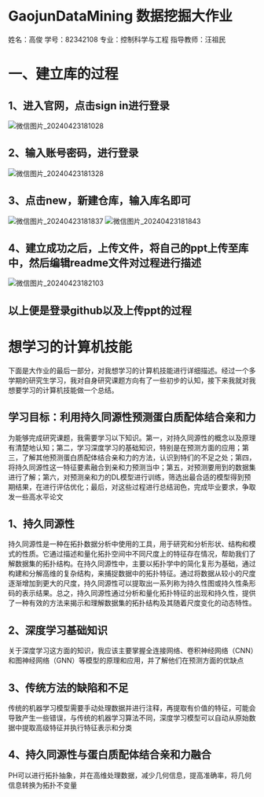 GaojunDataMining 数据挖掘大作业
=
姓名：高俊 学号：82342108 专业：控制科学与工程 指导教师：汪祖民
# 一、建立库的过程
## 1、进入官网，点击sign in进行登录
![微信图片_20240423181028](https://github.com/HandsomeGaoJ/GJDataMining/assets/151522211/ff51bdfd-5bce-4276-9d43-c31dbc8adefa)
## 2、输入账号密码，进行登录
![微信图片_20240423181328](https://github.com/HandsomeGaoJ/GJDataMining/assets/151522211/cf8916be-47c2-418b-913e-a7b8877ad64f)
## 3、点击new，新建仓库，输入库名即可
![微信图片_20240423181837](https://github.com/HandsomeGaoJ/GJDataMining/assets/151522211/7447dfdf-5947-4a06-9514-2b0ddaea8374)
![微信图片_20240423181843](https://github.com/HandsomeGaoJ/GJDataMining/assets/151522211/d71371a8-0ff9-4a90-8cf7-49e5c06c5d4f)
## 4、建立成功之后，上传文件，将自己的ppt上传至库中，然后编辑readme文件对过程进行描述
![微信图片_20240423182103](https://github.com/HandsomeGaoJ/GJDataMining/assets/151522211/fb60bcee-e5fa-4cf6-8bde-fec96e44bd77)
## 以上便是登录github以及上传ppt的过程

# 想学习的计算机技能
下面是大作业的最后一部分，对我想学习的计算机技能进行详细描述。经过一个多学期的研究生学习，我对自身研究课题方向有了一些初步的认知，接下来我就对我想要学习的计算机技能做一个总结。
## 学习目标：利用持久同源性预测蛋白质配体结合亲和力
为能够完成研究课题，我需要学习以下知识。第一，对持久同源性的概念以及原理有清楚地认知；第二，学习深度学习的基础知识，特别是在预测方面的应用；第三，了解其他预测蛋白质配体结合亲和力的方法，认识到特们的不足之处；第四，将持久同源性这一特征要素融合到亲和力预测当中；第五，对预测要用到的数据集进行了解；第六，对预测亲和力的DL模型进行训练，筛选出最合适的模型得到预期结果，在进行评估优化；最后，对这些过程进行总结润色，完成毕业要求，争取发一些高水平论文
## 1、持久同源性
持久同源性是一种在拓扑数据分析中使用的工具，用于研究和分析形状、结构和模式的性质。它通过描述和量化拓扑空间中不同尺度上的特征存在情况，帮助我们了解数据集的拓扑结构。在持久同源性中，主要以拓扑学中的简化复形为基础，通过构建和分解高维的复杂结构，来捕捉数据中的拓扑特征。通过将数据从较小的尺度逐渐增加到更大的尺度，持久同源性可以提取出一系列称为持久性图或持久性条形码的表示结果。总之，持久同源性通过分析和量化拓扑特征的出现和持久性，提供了一种有效的方法来揭示和理解数据集的拓扑结构及其随着尺度变化的动态特性。
## 2、深度学习基础知识
关于深度学习这方面的知识，我应该主要掌握全连接网络、卷积神经网络（CNN）和图神经网络（GNN）等模型的原理和应用，并了解他们在预测方面的优缺点
## 3、传统方法的缺陷和不足
传统的机器学习模型需要手动处理数据并进行注释，再提取有价值的特征，可能会导致产生一些错误，与传统的机器学习算法不同，深度学习模型可以自动从原始数据中提取高级特征并执行特征表示和分类
## 4、持久同源性与蛋白质配体结合亲和力融合
PH可以进行拓扑抽象，并在高维处理数据，减少几何信息，提高准确率，将几何信息转换为拓扑不变量
